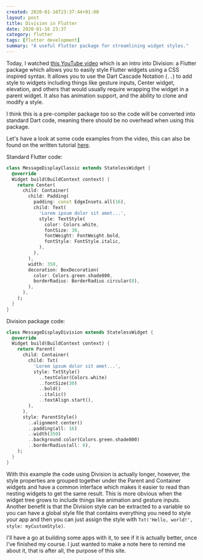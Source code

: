 ```yaml
---
created: 2020-01-16T23:37:44+01:00
layout: post
title: Division in Flutter
date: 2020-01-16 23:37
category: flutter
tags: [flutter development]
summary: "A useful Flutter package for streamlining widget styles."
---
```


Today, I watched [this YouTube video][youtube] which is an intro into Division: a Flutter package which allows you to easily style Flutter widgets using a CSS inspired syntax.
It allows you to use the Dart Cascade Notation (`..`) to add style to widgets including things like gesture inputs, Center widget, elevation, and others that would usually require wrapping the widget in a parent widget. It also has animation support, and the ability to clone and modify a style.

I think this is a pre-compiler package too so the code will be converted into standard Dart code, meaning there should be no overhead when using this package.

Let's have a look at some code examples from the video, this can also be found on the written tutorial [here][resocoder].

Standard Flutter code:
```Dart
class MessageDisplayClassic extends StatelessWidget {
  @override
  Widget build(BuildContext context) {
    return Center(
      child: Container(
        child: Padding(
          padding: const EdgeInsets.all(16),
          child: Text(
            'Lorem ipsum dolor sit amet...',
            style: TextStyle(
              color: Colors.white,
              fontSize: 30,
              fontWeight: FontWeight.bold,
              fontStyle: FontStyle.italic,
            ),
          ),
        ),
        width: 350,
        decoration: BoxDecoration(
          color: Colors.green.shade800,
          borderRadius: BorderRadius.circular(8),
        ),
      ),
    );
  }
}
```

Division package code:
```Dart
class MessageDisplayDivision extends StatelessWidget {
  @override
  Widget build(BuildContext context) {
    return Parent(
      child: Container(
        child: Txt(
          'Lorem ipsum dolor sit amet...',
          style: TxtStyle()
            ..textColor(Colors.white)
            ..fontSize(30)
            ..bold()
            ..italic()
            ..textAlign.start(),
        ),
      ),
      style: ParentStyle()
        ..alignment.center()
        ..padding(all: 16)
        ..width(350)
        ..background.color(Colors.green.shade800)
        ..borderRadius(all: 8),
    );
  }
}
```

With this example the code using Division is actually longer, however, the style properties are grouped together under the Parent and Container widgets and have a common interface which makes it easier to read than nesting widgets to get the same result. This is more obvious when the widget tree grows to include things like animation and gesture inputs. Another benefit is that the Division style can be extracted to a variable so you can have a global style file that contains everything you need to style your app and then you can just assign the style with `Txt('Hello, world!', style: myCustomStyle)`.

I'll have a go at building some apps with it, to see if it is actually better, once I've finished my course. I just wanted to make a note here to remind me about it, that is after all, the purpose of this site.


[youtube]: https://youtu.be/kcq8AbVyMbk
[resocoder]: https://resocoder.com/2019/11/14/division-style-your-flutter-widgets-without-confusion-flutter-tutorial